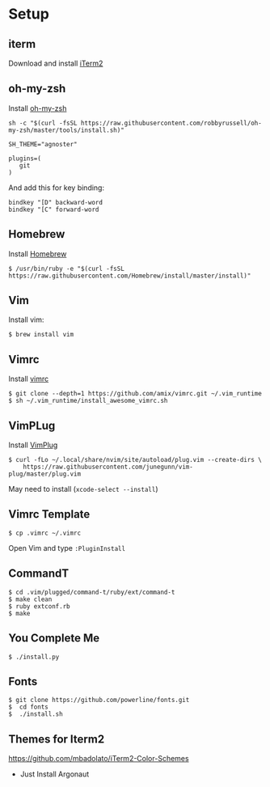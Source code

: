 # Setup

## iterm

Download and install [iTerm2](https://www.iterm2.com/index.html)

## oh-my-zsh

Install [oh-my-zsh](https://github.com/robbyrussell/oh-my-zsh)

`sh -c "$(curl -fsSL https://raw.githubusercontent.com/robbyrussell/oh-my-zsh/master/tools/install.sh)"`

```
SH_THEME="agnoster"

plugins=(
   git
)
```

And add this for key binding:
```
bindkey "[D" backward-word
bindkey "[C" forward-word
```

## Homebrew

Install [Homebrew](https://brew.sh/)

`$ /usr/bin/ruby -e "$(curl -fsSL https://raw.githubusercontent.com/Homebrew/install/master/install)"`

## Vim

Install vim:

```
$ brew install vim
```

## Vimrc

Install [vimrc](https://github.com/amix/vimrc)

```
$ git clone --depth=1 https://github.com/amix/vimrc.git ~/.vim_runtime
$ sh ~/.vim_runtime/install_awesome_vimrc.sh
```

## VimPLug

Install [VimPlug](https://github.com/junegunn/vim-plug)

```
$ curl -fLo ~/.local/share/nvim/site/autoload/plug.vim --create-dirs \
    https://raw.githubusercontent.com/junegunn/vim-plug/master/plug.vim
```

May need to install (`xcode-select --install`)

## Vimrc Template

```
$ cp .vimrc ~/.vimrc
```

Open Vim and type `:PluginInstall`

## CommandT

```
$ cd .vim/plugged/command-t/ruby/ext/command-t
$ make clean
$ ruby extconf.rb
$ make
```

## You Complete Me

```
$ ./install.py
```

## Fonts

```
$ git clone https://github.com/powerline/fonts.git
$  cd fonts
$  ./install.sh
```

## Themes for Iterm2

https://github.com/mbadolato/iTerm2-Color-Schemes

* Just Install Argonaut
